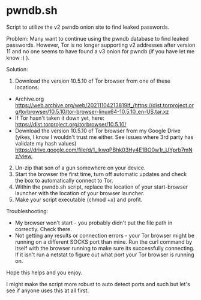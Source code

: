 # pwndb.sh
Script to utilize the v2 pwndb onion site to find leaked passwords.

Problem: Many want to continue using the pwndb database to find leaked passwords. However, Tor is no longer supporting v2 addresses after version 11 and no one seems to have found a v3 onion for pwndb (if you have let me know :) ).

Solution: 
1. Download the version 10.5.10 of Tor browser from one of these locations: 
* Archive.org https://web.archive.org/web/20211104213819if_/https://dist.torproject.org/torbrowser/10.5.10/tor-browser-linux64-10.5.10_en-US.tar.xz
* If Tor hasn't taken it down yet, here: https://dist.torproject.org/torbrowser/10.5.10/
* Download the version 10.5.10 of Tor browser from my Google Drive (yikes, I know I wouldn't trust me either. See issues where 3rd party has validate my hash values) https://drive.google.com/file/d/1_IkwqPBhk03Hy4E1BO0w1r_UYprb7mNz/view, 

2. Un-zip that son of a gun somewhere on your device.
3. Start the browser the first time, turn off automatic updates and check the box to automatically connect to Tor.
4. Within the pwndb.sh script, replace the location of your start-browser launcher with the location of your browser launcher. 
5. Make your script executable (chmod +x) and profit. 

Troubleshooting:
* My browser won't start - you probably didn't put the file path in correctly. Check there.
* Not getting any results or connection errors - your Tor browser might be running on a different SOCKS port than mine. Run the curl command by itself with the browser running to make sure its successfully connecting. If it isn't run a netstat to figure out what port your Tor browser is running on.

Hope this helps and you enjoy.

I might make the script more robust to auto detect ports and such but let's see if anyone uses this at all first.
